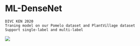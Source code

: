 # ML-DenseNet
```
DIVC KEN 2020
Traning model on our Pomelo dataset and PlantVillage dataset
Support single-label and multi-label
```

![](https://i.imgur.com/GuhqXml.png=300x300)
